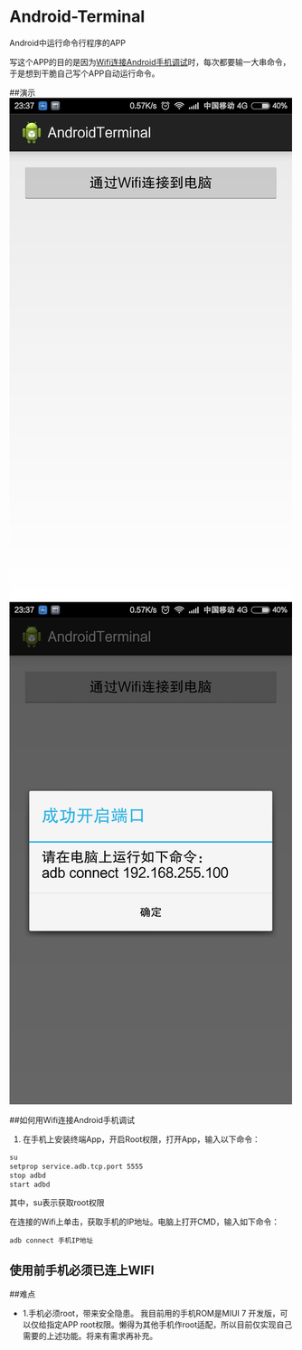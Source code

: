 # Android-Terminal
Android中运行命令行程序的APP

写这个APP的目的是因为[Wifi连接Android手机调试](http://blog.csdn.net/kinglearnjava/article/details/46794737)时，每次都要输一大串命令，于是想到干脆自己写个APP自动运行命令。

##演示
![](screenshot/1.png) ![](screenshot/2.png)

##如何用Wifi连接Android手机调试
1. 在手机上安装终端App，开启Root权限，打开App，输入以下命令：
```
su  
setprop service.adb.tcp.port 5555  
stop adbd  
start adbd  
```
其中，su表示获取root权限

在连接的Wifi上单击，获取手机的IP地址。电脑上打开CMD，输入如下命令：
```
adb connect 手机IP地址  
```

## 使用前手机必须已连上WIFI ##

##难点
- 1.手机必须root，带来安全隐患。
我目前用的手机ROM是MIUI 7 开发版，可以仅给指定APP root权限。懒得为其他手机作root适配，所以目前仅实现自己需要的上述功能。将来有需求再补充。
